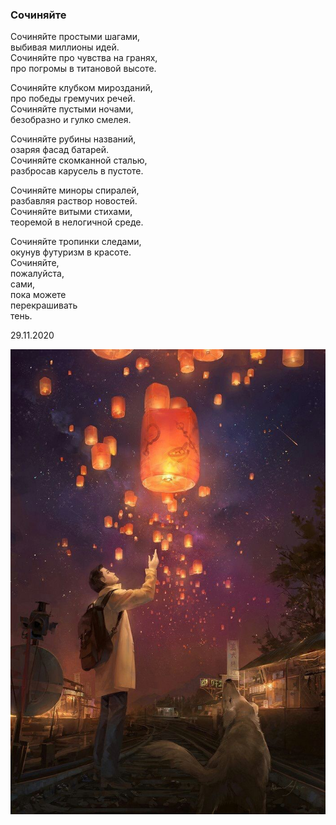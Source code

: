 ### Сочиняйте   
   
   
Сочиняйте простыми шагами,   
выбивая миллионы идей.   
Сочиняйте про чувства на гранях,   
про погромы в титановой высоте.   
   
Сочиняйте клубком мирозданий,   
про победы гремучих речей.   
Сочиняйте пустыми ночами,   
безобразно и гулко смелея.   
   
Сочиняйте рубины названий,   
озаряя фасад батарей.   
Сочиняйте скомканной сталью,   
разбросав карусель в пустоте.   
   
Сочиняйте миноры спиралей,   
разбавляя раствор новостей.   
Сочиняйте витыми стихами,   
теоремой в нелогичной среде.   
   
Сочиняйте тропинки следами,   
окунув футуризм в красоте.   
Сочиняйте,   
 пожалуйста,   
 сами,   
пока можете   
 перекрашивать   
 тень.  
  
  
  
29.11.2020

![](img/img.jpg)